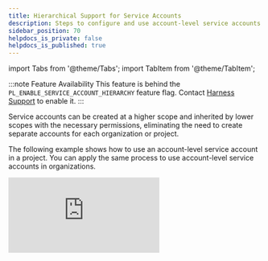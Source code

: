 ```yaml
---
title: Hierarchical Support for Service Accounts
description: Steps to configure and use account-level service accounts at project level.
sidebar_position: 70
helpdocs_is_private: false
helpdocs_is_published: true
---
```


import Tabs from '@theme/Tabs';
import TabItem from '@theme/TabItem';


:::note Feature Availability
This feature is behind the `PL_ENABLE_SERVICE_ACCOUNT_HIERARCHY` feature flag. Contact [Harness Support](mailto:support@harness.io) to enable it.
:::

Service accounts can be created at a higher scope and inherited by lower scopes with the necessary permissions, eliminating the need to create separate accounts for each organization or project.

The following example shows how to use an account-level service account in a project. You can apply the same process to use account-level service accounts in organizations.

<Tabs>
<TabItem label="Interactive" value="interactive">
   <iframe src="https://app.tango.us/app/embed/d998701a-487a-4dd3-b2f2-45869a797143" 
           style={{ minHeight: '640px', width: '80%', height: '100%', border: 'none' }}
        sandbox="allow-scripts allow-top-navigation-by-user-activation allow-popups allow-same-origin"
        security="restricted"
        title="Revoke Tokens in Harness"
        referrerPolicy="strict-origin-when-cross-origin"
        frameBorder="0"
        allowFullScreen
        />
</TabItem>
<TabItem label="Manual" value="manual">
### Step 1: Create account-level service account

Create a [Service Account](./add-and-manage-service-account.md#create-a-service-account) at the account level. This service account can then be inherited by organizations or projects.

### Step 2: Create project-level role and resource group

In your target project:
   - Create a [Role](./add-manage-roles.md#create-a-role) with the required permissions
   - Create a [Resource Group](./add-resource-groups.md#create-a-resource-group) defining what resources can be accessed

### Step 3: Inherit and assign permissions

1. Navigate to **Project Settings** → **Access Control** → **Service Accounts**

2. Select **Inherit Service Account & Assign Roles**

3. Choose your account-level service account

4. Assign the project-level role and resource group

5. Select **Apply**

The service account is now available for this project.
</TabItem>
</Tabs>

## Benefits

- **Centralized Service Account Management**: Reduces the need to create and manage multiple service accounts for each project.

- **Simplified Permissions**: Easily manage permissions at the project level by assigning roles to service accounts created at the account or organization level.

- **Seamless Pipeline Execution**: One or more service accounts can be given the necessary permissions, if required, to execute pipelines from multiple projects.

## Additional Resources
For more information on how to manage service accounts, create roles, and assign permissions in Harness, refer to the following documentation on Harness Developer Hub:

- [Managing Service Accounts](./add-and-manage-service-account.md)

- [Creating and Managing Roles](./add-manage-roles.md)

- [Assigning Roles and Permissions](./rbac-in-harness.md)